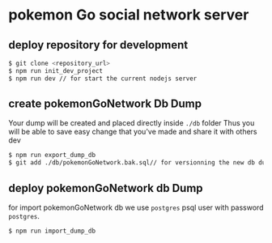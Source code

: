 # pokemon Go social network server

## deploy repository for development

```bash
$ git clone <repository_url>
$ npm run init_dev_project
$ npm run dev // for start the current nodejs server
```

## create pokemonGoNetwork Db Dump

Your dump will be created and placed directly inside `./db` folder
Thus you will be able to save easy change that you've made and share it with others dev

```bash
$ npm run export_dump_db
$ git add ./db/pokemonGoNetwork.bak.sql// for versionning the new db dump
```

## deploy pokemonGoNetwork db Dump

for import pokemonGoNetwork db we use `postgres` psql user with password `postgres`.

```bash
$ npm run import_dump_db
```
